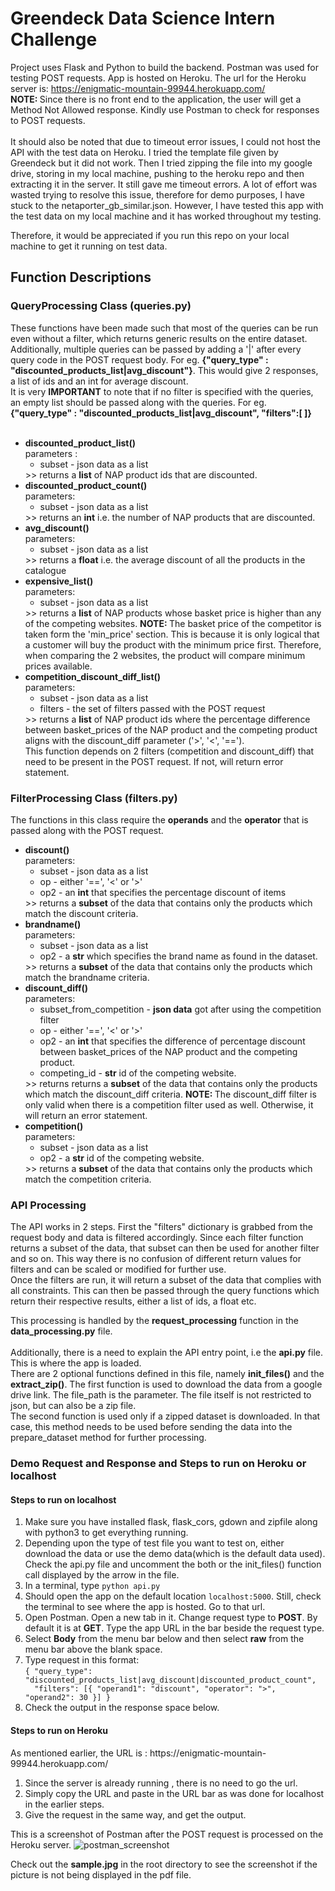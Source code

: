 # Greendeck Data Science Intern Challenge
Project uses Flask and Python to build the backend. Postman was used for testing POST requests. App is hosted on
 Heroku. The url for the Heroku server is: https://enigmatic-mountain-99944.herokuapp.com/ <br>
 <b>NOTE: </b> Since there is no front end to the application, the user will get a Method Not Allowed response. Kindly use Postman 
 to check for responses to POST requests. 
<br><br>
It should also be noted that due to timeout error issues, I could not host the API with the test data on Heroku. I tried the template file given by Greendeck but it did not work. Then I tried zipping the file into 
my google drive, storing in my local machine, pushing to the heroku repo and then extracting it in the server. It still gave me timeout errors. A lot of effort was wasted trying to resolve this issue, therefore for demo purposes, I have 
stuck to the netaporter_gb_similar.json. However, I have tested this app with the test data on my local machine and it has worked throughout my testing.

Therefore, it would be appreciated if you run this repo on your local machine to get it running on test data.
<h2>Function Descriptions</h2>

<h3>QueryProcessing Class (queries.py)</h3>
These functions have been made such that most of the queries can be run even without a filter, which returns generic results on the entire dataset.
Additionally, multiple queries can be passed by adding a '|' after every query code in the POST request body. For eg. 
<b>{"query_type" : "discounted_products_list|avg_discount"}</b>. This would give 2 responses, a list of ids and an int for average discount. 
<br>
It is very <b>IMPORTANT</b> to note that if no filter is specified with the queries, an empty list should be passed along with the queries. For eg. 
<b>{"query_type" : "discounted_products_list|avg_discount", "filters":[ ]}</b>
<br><br>
 
<ul>

<li>
<b>discounted_product_list()<br></b>
parameters :<br>
<ul>
    <li>subset - json data as a list</li>   
</ul> 
>> returns a <b>list</b> of NAP product ids that are discounted. <br>
</li>

<li>
<b>discounted_product_count()<br></b>
parameters:<br>
<ul>
    <li>subset - json data as a list</li>   
</ul>
>> returns an <b>int</b> i.e. the number of NAP products that are discounted.
</li>

<li>
<b>avg_discount()<br></b>
parameters:<br>
<ul>
    <li>subset - json data as a list</li>   
</ul>
>> returns a <b>float</b> i.e. the average discount of all the products in the catalogue
</li>

<li>
<b>expensive_list()<br></b>
parameters:<br>
<ul>
    <li>subset - json data as a list</li>   
</ul>
>> returns a <b>list</b> of NAP products whose basket price is higher than any of the competing websites.
<b>NOTE: </b>The basket price of the competitor is taken form the 'min_price' section. This is because it is only logical
that a customer will buy the product with the minimum price first. Therefore, when comparing the 2 websites, the product
will compare minimum prices available. 
</li>

<li>
<b>competition_discount_diff_list()<br></b>
parameters:<br>
<ul>
    <li>subset - json data as a list</li> 
    <li>filters - the set of filters passed with the POST request</li>  
</ul>
>> returns a <b>list</b> of NAP product ids where the percentage difference between basket_prices of the NAP product and the competing product 
aligns with the discount_diff parameter ('>', '<', '==').<br>
This function depends on 2 filters (competition and discount_diff) that need to be present in the POST request. If not, will return error statement.<br>

</li>

</ul>


<h3>FilterProcessing Class (filters.py)</h3>
The functions in this class require the <b>operands</b> and the <b>operator</b> that is passed along
with the POST request.
<ul>

<li>
<b>discount()<br></b>
parameters:<br>
<ul>
<li>subset - json data as a list</li>
<li>op - either '==', '<' or '>'</li>
<li>op2 - an <b>int</b> that specifies the percentage discount of items</li>
</ul>
>> returns a <b>subset</b> of the data that contains only the products which match the discount criteria.
</li>

<li>
<b>brandname()<br></b>
parameters:<br>
<ul>
<li>subset - json data as a list</li>
<li>op2 - a <b>str</b> which specifies the brand name as found in the dataset.</li>
</ul>
>> returns a <b>subset</b> of the data that contains only the products which match the brandname criteria.
</li>

<li>
<b>discount_diff()<br></b>
parameters:<br>
<ul>
<li>subset_from_competition - <b>json data</b> got after using the competition filter</li>
<li>op - either '==', '<' or '>' </li>
<li>op2 - an <b>int</b> that specifies the difference of percentage discount between 
basket_prices of the NAP product and the competing product.</li>
<li>competing_id - <b>str</b> id of the competing website.</li>
</ul>
>> returns returns a <b>subset</b> of the data that contains only the products which match the discount_diff criteria.
<b>NOTE: </b> The discount_diff filter is only valid when there is a competition filter used as well. Otherwise, it will return an error statement.
</li>

<li>
<b>competition()<br></b>
parameters:<br>
<ul>
<li>subset - json data as a list</li>
<li>op2 - a <b>str</b> id of the competing website.</li>
</ul>
>> returns a <b>subset</b> of the data that contains only the products which match the competition criteria.
</li>


</ul>

<h3>API Processing</h3>
The API works in 2 steps. First the "filters" dictionary is grabbed from the request body and data is filtered accordingly. Since each filter function returns a subset of the data, that subset can then be used for another filter and so on. 
This way there is no confusion of different return values for filters and can be scaled or modified for further use.<br>
Once the filters are run, it will return a subset of the data that complies with all constraints. This can then be passed through the query functions which return their respective 
results, either a list of ids,  a float etc.<br>

This processing is handled by the <b>request_processing</b> function in the <b>data_processing.py</b> file.<br>
<br>
Additionally, there is a need to explain the API entry point, i.e the <b>api.py</b> file.
This is where the app is loaded.<br>
There are 2 optional functions defined in this file, namely <b>init_files()</b> and the <b>extract_zip()</b>.
The first function is used to download the data from a google drive link. The file_path is the parameter. The file itself is not restricted to json, but can also 
be a zip file.<br>
The second function is used only if a zipped dataset is downloaded. In that case, this method needs 
to be used before sending the data into the prepare_dataset method for further processing. 

<h3>Demo Request and Response and Steps to run on Heroku or localhost</h3>
<h4>Steps to run on localhost</h4>
<ol>
<li>Make sure you have installed flask, flask_cors, gdown and zipfile along with python3 to get everything running.</li>
<li>Depending upon the type of test file you want to test on, either download the data or use the demo data(which is the default data used). Check the 
api.py file and uncomment the both or the init_files() function call displayed by the arrow in the file.</li>
<li>In a terminal, type <code>python api.py</code></li>
<li>Should open the app on the default location <code>localhost:5000</code>. Still, check the terminal to see where the app is hosted. Go to that url.</li>
<li>Open Postman. Open a new tab in it. Change request type to <b>POST</b>. By default it is at <b>GET</b>.
Type the app URL in the bar beside the request type.
</li>
<li>
Select <b>Body</b> from the menu bar below and then select <b>raw</b> from the menu bar above the blank space.</li>
<li>Type request in this format: <br>
<code>{ "query_type": "discounted_products_list|avg_discount|discounted_product_count", 
  "filters": [{ "operand1": "discount", "operator": ">", "operand2": 30 }] } </code></li>
<li>Check the output in the response space below.</li>
</ol>

<h4>Steps to run on Heroku</h4>
As mentioned earlier, the URL is : https://enigmatic-mountain-99944.herokuapp.com/
<ol>
<li>Since the server is already running , there is no need to go the url.</li>
<li>Simply copy the URL and paste in the URL bar as was done for localhost in the earlier steps.</li>
<li>Give the request in the same way, and get the output.</li>
</ol>

This is a screenshot of Postman after the POST request is processed on the Heroku server.
![postman_screenshot](https://drive.google.com/uc?export=view&id=1-E4R2Kn-sL6z8HEILrVtjhfUiyA339_a)

Check out the <b>sample.jpg</b> in the root directory to see the screenshot if the picture is not being displayed in the pdf file.
